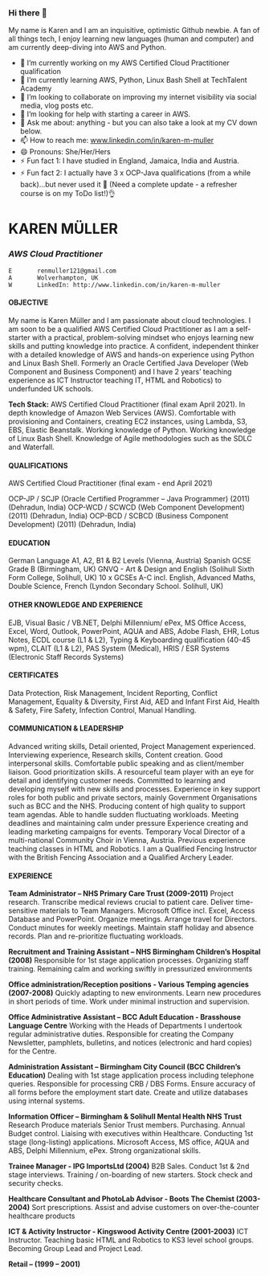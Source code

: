 ### Hi there 👋

My name is Karen and I am an inquisitive, optimistic Github newbie. A fan of all things tech, I enjoy learning new languages (human and computer) and am currently deep-diving into AWS and Python. 

- 🔭 I’m currently working on my AWS Certified Cloud Practitioner qualification
- 🌱 I’m currently learning AWS, Python, Linux Bash Shell at TechTalent Academy
- 👯 I’m looking to collaborate on improving my internet visibility via social media, vlog posts etc.
- 🤔 I’m looking for help with starting a career in AWS.
- 💬 Ask me about: anything - but you can also take a look at my CV down below.
- 📫 How to reach me: www.linkedin.com/in/karen-m-muller
- 😄 Pronouns: She/Her/Hers
- ⚡ Fun fact 1: I have studied in England, Jamaica, India and Austria.
- ⚡ Fun fact 2: I actually have 3 x OCP-Java qualifications (from a while back)...but never used it 👀 (Need a complete update - a refresher course is on my ToDo list!)👌

 # KAREN MÜLLER #

 ### *AWS Cloud Practitioner* ###

	E		renmuller121@gmail.com		
  	A		Wolverhampton, UK		
  	W		LinkedIn: http://www.linkedin.com/in/karen-m-muller



#### OBJECTIVE	####	
		
My name is Karen Müller and I am passionate about cloud technologies.  I am soon to be a qualified AWS Certified Cloud Practitioner as I am a self-starter with a practical, problem-solving mindset who enjoys learning new skills and putting knowledge into practice. A confident, independent thinker with a detailed knowledge of AWS and hands-on experience using Python and Linux Bash Shell. Formerly an Oracle Certified Java Developer (Web Component and Business Component) and I have 2 years’ teaching experience as ICT Instructor teaching IT, HTML and Robotics) to underfunded UK schools.

**Tech Stack:**
AWS Certified Cloud Practitioner (final exam April 2021).
In depth knowledge of Amazon Web Services (AWS). Comfortable with provisioning and Containers, creating EC2 instances, using Lambda, S3, EBS, Elastic Beanstalk.
Working knowledge of Python.
Working knowledge of Linux Bash Shell.
Knowledge of Agile methodologies such as the SDLC and Waterfall.

#### QUALIFICATIONS ####

AWS Certified Cloud Practitioner (final exam - end April 2021)

OCP-JP / SCJP (Oracle Certified Programmer – Java Programmer) (2011) (Dehradun, India)
OCP-WCD / SCWCD (Web Component Development) (2011) (Dehradun, India)
OCP-BCD / SCBCD (Business Component Development) (2011) (Dehradun, India)

#### EDUCATION ####

German Language A1, A2, B1 & B2 Levels (Vienna, Austria)
Spanish GCSE Grade B (Birmingham, UK)
GNVQ - Art & Design and English (Solihull Sixth Form College, Solihull, UK)
10 x GCSEs A-C incl. English, Advanced Maths, Double Science, French (Lyndon Secondary School. Solihull, UK)

#### OTHER KNOWLEDGE AND EXPERIENCE ####
EJB, Visual Basic / VB.NET, Delphi Millennium/ ePex, MS Office Access, Excel, Word, Outlook, PowerPoint, AQUA and ABS, Adobe Flash, EHR, Lotus Notes, ECDL course (L1 & L2), Typing & Keyboarding qualification (40-45 wpm), CLAIT (L1 & L2), PAS System (Medical), HRIS / ESR Systems (Electronic Staff Records Systems)

#### CERTIFICATES ####
Data Protection, Risk Management, Incident Reporting, Conflict Management, Equality & Diversity, First Aid, AED and Infant First Aid, Health & Safety, Fire Safety, Infection Control, Manual Handling.

#### COMMUNICATION & LEADERSHIP ####
Advanced writing skills, Detail oriented, Project Management experienced. Interviewing experience, Research skills, Content creation. Good interpersonal skills. Comfortable public speaking and as client/member liaison. Good prioritization skills. A resourceful team player with an eye for detail and identifying customer needs. Committed to learning and developing myself with new skills and processes. Experience in key support roles for both public and private sectors, mainly Government Organisations such as BCC and the NHS. Producing content of high quality to support team agendas. Able to handle sudden fluctuating workloads. Meeting deadlines and maintaining calm under pressure Experience creating and leading marketing campaigns for events. Temporary Vocal Director of a multi-national Community Choir in Vienna, Austria.  Previous experience teaching classes in HTML and Robotics. I am a Qualified Fencing Instructor with the British Fencing Association and a Qualified Archery Leader.
		
#### EXPERIENCE	####	
**Team Administrator  –   NHS Primary Care Trust (2009-2011)**
Project research. Transcribe medical reviews crucial to patient care. Deliver time-sensitive materials to Team Managers. Microsoft Office incl. Excel, Access Database and PowerPoint. Organize meetings. Arrange travel for Directors. Conduct minutes for weekly meetings. Maintain staff holiday and absence records. Plan and re-prioritize fluctuating workloads. 

**Recruitment and Training Assistant – NHS Birmingham Children’s Hospital (2008)**
Responsible for 1st stage application processes. Organizing staff training. Remaining calm and working swiftly in pressurized environments

**Office administration/Reception positions - Various Temping agencies (2007-2008)**
Quickly adapting to new environments. Learn new procedures in short periods of time. Work under minimal instruction and supervision. 

**Office Administrative Assistant – BCC Adult Education - Brasshouse Language Centre**
Working with the Heads of Departments I undertook regular administrative duties. Responsible for creating the Company Newsletter, pamphlets, bulletins, and notices (electronic and hard copies) for the Centre.

**Administration Assistant – Birmingham City Council (BCC Children’s Education)**
Dealing with 1st stage application process including telephone queries. Responsible for processing CRB / DBS Forms. Ensure accuracy of all forms before the employment start date. Create and utilize databases using internal systems.

__Information Officer  – Birmingham & Solihull Mental Health NHS Trust__
Research Produce materials Senior Trust members. Purchasing. Annual Budget control. Liaising with executives within Healthcare. Conducting 1st stage (long-listing) applications. Microsoft Access, MS office, AQUA and ABS, Delphi Millennium, ePex. Strong organizational skills.

__Trainee Manager  -  IPG ImportsLtd (2004)__
B2B Sales. Conduct 1st & 2nd stage interviews. Training / on-boarding of new starters. Stock check and security checks.

__Healthcare Consultant and PhotoLab Advisor -  Boots The Chemist (2003-2004)__
Sort prescriptions. Assist and advise customers on over-the-counter healthcare products

__ICT & Activity Instructor - Kingswood Activity Centre (2001-2003)__
ICT Instructor. Teaching basic HTML and Robotics to KS3 level school groups. Becoming Group Lead and Project Lead.

__Retail – (1999 – 2001)__		
		
